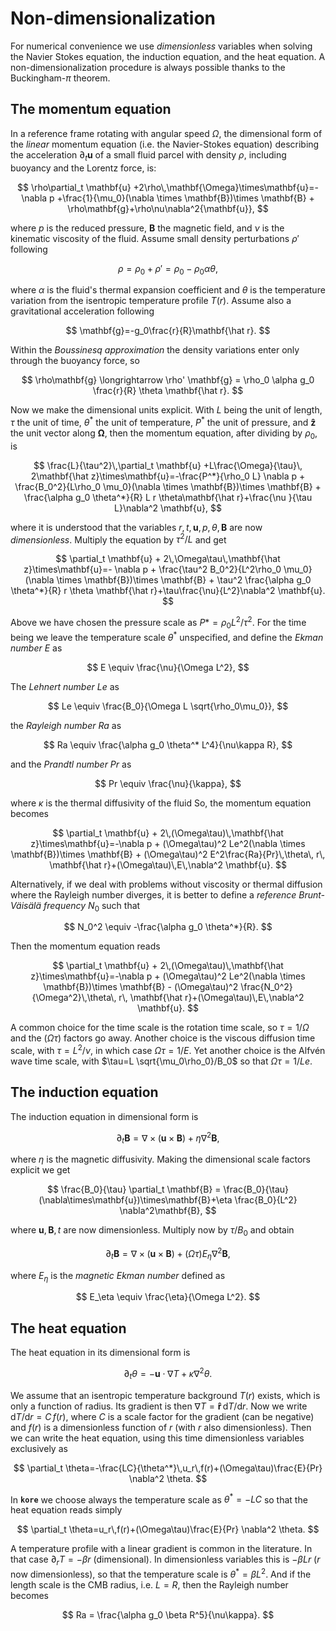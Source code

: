 # Non-dimensionalization


For numerical convenience we use *dimensionless* variables when solving the Navier Stokes equation, the induction equation, and the heat equation. A non-dimensionalization procedure is always possible thanks to the Buckingham-$\pi$ theorem.


## The momentum equation

In a reference frame rotating with angular speed $\Omega$, the dimensional form of the *linear* momentum equation (i.e. the Navier-Stokes equation) describing the acceleration $\partial_t \mathbf{u}$ of a small fluid parcel with density $\rho$, including buoyancy and the Lorentz force, is:  

$$
\rho\partial_t \mathbf{u} +2\rho\,\mathbf{\Omega}\times\mathbf{u}=-\nabla p +\frac{1}{\mu_0}(\nabla \times \mathbf{B})\times \mathbf{B} + \rho\mathbf{g}+\rho\nu\nabla^2{\mathbf{u}},
$$

where $p$ is the reduced pressure, $\mathbf{B}$ the magnetic field, and $\nu$ is the kinematic viscosity of the fluid. Assume small density perturbations $\rho'$ following

$$
\rho=\rho_0+\rho'=\rho_0-\rho_0\alpha\theta,
$$

where $\alpha$ is the fluid's thermal expansion coefficient and $\theta$ is the temperature variation from the isentropic temperature profile $T(r)$.
Assume also a gravitational acceleration following

$$
\mathbf{g}=-g_0\frac{r}{R}\mathbf{\hat r}.
$$

Within the *Boussinesq approximation* the density variations enter only through the buoyancy force, so

$$
\rho\mathbf{g} \longrightarrow \rho' \mathbf{g} = \rho_0 \alpha g_0 \frac{r}{R} \theta \mathbf{\hat r}.
$$

Now we make the dimensional units explicit. With $L$ being the unit of length, $\tau$ the unit of time,  $\theta^*$ the unit of temperature, $P^*$ the unit of pressure, and $\mathbf{\hat z}$ the unit vector along $\mathbf{\Omega}$, then the momentum equation, after dividing by $\rho_0$, is

$$
\frac{L}{\tau^2}\,\partial_t \mathbf{u} +L\frac{\Omega}{\tau}\, 2\mathbf{\hat z}\times\mathbf{u}=-\frac{P^*}{\rho_0 L} \nabla p +  \frac{B_0^2}{L\rho_0 \mu_0}(\nabla \times \mathbf{B})\times \mathbf{B}          +  \frac{\alpha g_0 \theta^*}{R} L r \theta\mathbf{\hat r}+\frac{\nu }{\tau L}\nabla^2 \mathbf{u},
$$

where it is understood that the variables $r, t, \mathbf{u}, p, \theta, \mathbf{B}$ are now *dimensionless*. Multiply the equation by $\tau^2/L$ and get

$$
\partial_t \mathbf{u} + 2\,\Omega\tau\,\mathbf{\hat z}\times\mathbf{u}=- \nabla p + \frac{\tau^2 B_0^2}{L^2\rho_0 \mu_0}(\nabla \times \mathbf{B})\times \mathbf{B} + \tau^2 \frac{\alpha g_0 \theta^*}{R} r \theta \mathbf{\hat r}+\tau\frac{\nu}{L^2}\nabla^2 \mathbf{u}.
$$

Above we have chosen the pressure scale as $P*=\rho_0 L^2/\tau^2$. For the time being we leave the temperature scale $\theta^*$ unspecified, and define the *Ekman number* $E$ as

$$
E \equiv \frac{\nu}{\Omega L^2},
$$

The *Lehnert number* $Le$ as

$$
Le \equiv \frac{B_0}{\Omega L \sqrt{\rho_0\mu_0}},
$$

the *Rayleigh number* $Ra$ as

$$
Ra \equiv \frac{\alpha g_0 \theta^* L^4}{\nu\kappa R},
$$

and the *Prandtl number* $Pr$ as

$$
Pr \equiv \frac{\nu}{\kappa},
$$

where $\kappa$ is the thermal diffusivity of the fluid So, the momentum equation becomes

$$
\partial_t \mathbf{u} + 2\,(\Omega\tau)\,\mathbf{\hat z}\times\mathbf{u}=-\nabla p + (\Omega\tau)^2 Le^2(\nabla \times \mathbf{B})\times \mathbf{B}  + (\Omega\tau)^2 E^2\frac{Ra}{Pr}\,\theta\, r\, \mathbf{\hat r}+(\Omega\tau)\,E\,\nabla^2 \mathbf{u}.
$$

Alternatively, if we deal with problems without viscosity or thermal diffusion where the Rayleigh number diverges, it is better to define a *reference Brunt-Väisälä frequency* $N_0$ such that

$$
N_0^2 \equiv -\frac{\alpha g_0 \theta^*}{R}.
$$ 

Then the momentum equation reads

$$
\partial_t \mathbf{u} + 2\,(\Omega\tau)\,\mathbf{\hat z}\times\mathbf{u}=-\nabla p + (\Omega\tau)^2 Le^2(\nabla \times \mathbf{B})\times \mathbf{B}  - (\Omega\tau)^2 \frac{N_0^2}{\Omega^2}\,\theta\, r\, \mathbf{\hat r}+(\Omega\tau)\,E\,\nabla^2 \mathbf{u}.
$$


A common choice for the time scale is the rotation time scale, so $\tau=1/\Omega$ and the $(\Omega\tau)$ factors go away. Another choice is the viscous diffusion time scale, with $\tau=L^2/\nu$, in which case $\Omega\tau=1/E$. Yet another choice is the Alfvén wave time scale, with $\tau=L \sqrt{\mu_0\rho_0}/B_0$ so that $\Omega\tau=1/Le$.

## The induction equation

The induction equation in dimensional form is

$$
\partial_t \mathbf{B} = \nabla \times (\mathbf{u} \times \mathbf{B}) + \eta \nabla^2 \mathbf{B},
$$

where $\eta$ is the magnetic diffusivity. Making the dimensional scale factors explicit we get

$$
\frac{B_0}{\tau} \partial_t \mathbf{B} = \frac{B_0}{\tau} (\nabla\times\mathbf{u})\times\mathbf{B}+\eta \frac{B_0}{L^2}  \nabla^2\mathbf{B},
$$

where $\mathbf{u}, \mathbf{B}, t$ are now dimensionless. Multiply now by $\tau/B_0$ and obtain

$$
\partial_t \mathbf{B} = \nabla \times (\mathbf{u} \times \mathbf{B}) + (\Omega\tau)E_\eta \nabla^2 \mathbf{B},
$$

where $E_\eta$ is the *magnetic Ekman number* defined as

$$
E_\eta \equiv \frac{\eta}{\Omega L^2}.
$$


## The heat equation

The heat equation in its dimensional form is

$$
\partial_t \theta=-\mathbf{u}\cdot\nabla T+\kappa \nabla^2 \theta.
$$

We assume that an isentropic temperature background $T(r)$ exists, which is only a function of radius. Its gradient is then $\nabla T=\mathbf{\hat r}\,\mathrm{d}T/\mathrm{d}r$. Now we write $\mathrm{d}T/\mathrm{d}r=C\,f(r)$, where $C$ is a scale factor for the gradient (can be negative) and $f(r)$ is a dimensionless function of $r$ (with $r$ also dimensionless). Then we can write the heat equation, using this time dimensionless variables exclusively as

$$
\partial_t \theta=-\frac{LC}{\theta^*}\,u_r\,f(r)+(\Omega\tau)\frac{E}{Pr} \nabla^2 \theta.
$$

In **`kore`** we choose always the temperature scale as $\theta^*=-LC$ so that the heat equation reads simply

$$
\partial_t \theta=u_r\,f(r)+(\Omega\tau)\frac{E}{Pr} \nabla^2 \theta.
$$

A temperature profile with a linear gradient is common in the literature. In that case $\partial_r T=-\beta r$ (dimensional). In dimensionless variables this is $-\beta L r$ ($r$ now dimensionless), so that the temperature scale is $\theta^*=\beta L^2$. And if the length scale is the CMB radius, i.e. $L=R$, then the Rayleigh number becomes

$$
Ra = \frac{\alpha g_0 \beta R^5}{\nu\kappa}.
$$
